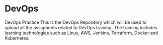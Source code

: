 # DevOps
DevOps Practice 
This is the DevOps Repository which will be used to upload all the assigments related to DevOps training.
The training includes learning technologies such as Linux, AWS, Jenkins, Terraform, Docker and Kubernetes.

